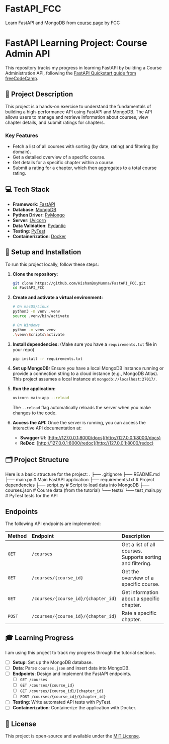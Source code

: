 # FastAPI_FCC
Learn FastAPI and MongoDB from [course page](https://www.freecodecamp.org/news/fastapi-quickstart/) by FCC

# FastAPI Learning Project: Course Admin API

This repository tracks my progress in learning FastAPI by building a Course Administration API, following the [FastAPI Quickstart guide from freeCodeCamp](https://www.freecodecamp.org/news/fastapi-quickstart/).

## 📖 Project Description

This project is a hands-on exercise to understand the fundamentals of building a high-performance API using FastAPI and MongoDB. The API allows users to manage and retrieve information about courses, view chapter details, and submit ratings for chapters.

### Key Features
* Fetch a list of all courses with sorting (by date, rating) and filtering (by domain).
* Get a detailed overview of a specific course.
* Get details for a specific chapter within a course.
* Submit a rating for a chapter, which then aggregates to a total course rating.

## 💻 Tech Stack

* **Framework**: [FastAPI](https://fastapi.tiangolo.com/)
* **Database**: [MongoDB](https://www.mongodb.com/)
* **Python Driver**: [PyMongo](https://pymongo.readthedocs.io/en/stable/)
* **Server**: [Uvicorn](https://www.uvicorn.org/)
* **Data Validation**: [Pydantic](https://docs.pydantic.dev/latest/)
* **Testing**: [PyTest](https://docs.pytest.org/en/7.4.x/)
* **Containerization**: [Docker](https://www.docker.com/)

## 🚀 Setup and Installation

To run this project locally, follow these steps:

1.  **Clone the repository:**
    ```sh
    git clone https://github.com/HishamBoyMunna/FastAPI_FCC.git
    cd FastAPI_FCC
    ```

2.  **Create and activate a virtual environment:**
    ```sh
    # On macOS/Linux
    python3 -m venv .venv
    source .venv/bin/activate

    # On Windows
    python -m venv venv
    .\venv\Scripts\activate
    ```

3.  **Install dependencies:**
    (Make sure you have a `requirements.txt` file in your repo)
    ```sh
    pip install -r requirements.txt
    ```

4.  **Set up MongoDB:**
    Ensure you have a local MongoDB instance running or provide a connection string to a cloud instance (e.g., MongoDB Atlas). This project assumes a local instance at `mongodb://localhost:27017/`.

5.  **Run the application:**
    ```sh
    uvicorn main:app --reload
    ```
    The `--reload` flag automatically reloads the server when you make changes to the code.

6.  **Access the API:**
    Once the server is running, you can access the interactive API documentation at:
    * **Swagger UI**: [http://127.0.0.1:8000/docs](http://127.0.0.1:8000/docs)
    * **ReDoc**: [http://127.0.0.1:8000/redoc](http://127.0.0.1:8000/redoc)

## 🗂️ Project Structure

Here is a basic structure for the project:
. ├── .gitignore ├── README.md ├── main.py # Main FastAPI application ├── requirements.txt # Project dependencies ├── script.py # Script to load data into MongoDB ├── courses.json # Course data (from the tutorial) └── tests/ └── test_main.py # PyTest tests for the API

## Endpoints

The following API endpoints are implemented:

| Method | Endpoint | Description |
| :--- | :--- | :--- |
| `GET` | `/courses` | Get a list of all courses. Supports sorting and filtering. |
| `GET` | `/courses/{course_id}` | Get the overview of a specific course. |
| `GET` | `/courses/{course_id}/{chapter_id}` | Get information about a specific chapter. |
| `POST`| `/courses/{course_id}/{chapter_id}` | Rate a specific chapter. |

## 🎓 Learning Progress

I am using this project to track my progress through the tutorial sections.

- [ ] **Setup**: Set up the MongoDB database.
- [ ] **Data**: Parse `courses.json` and insert data into MongoDB.
- [ ] **Endpoints**: Design and implement the FastAPI endpoints.
  - [ ] `GET /courses`
  - [ ] `GET /courses/{course_id}`
  - [ ] `GET /courses/{course_id}/{chapter_id}`
  - [ ] `POST /courses/{course_id}/{chapter_id}`
- [ ] **Testing**: Write automated API tests with PyTest.
- [ ] **Containerization**: Containerize the application with Docker.

## 📄 License

This project is open-source and available under the [MIT License](LICENSE).
